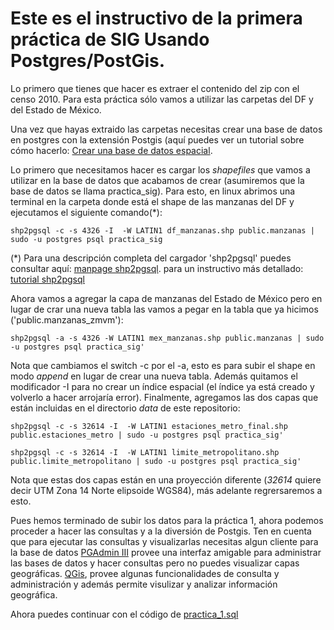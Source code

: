 Este es el instructivo de la primera práctica de SIG Usando Postgres/PostGis.
=============

Lo primero que tienes que hacer es extraer el contenido del zip con el censo 2010. Para esta práctica sólo vamos a utilizar
 las carpetas del DF y del Estado de México.
 
 Una vez que hayas extraido las carpetas necesitas crear una base de datos en postgres con la extensión Postgis (aquí puedes ver un tutorial sobre cómo hacerlo: 
 [Crear una base de datos espacial](http://workshops.boundlessgeo.com/postgis-intro/creating_db.html).
 
 Lo primero que necesitamos hacer es cargar los _shapefiles_ que vamos a utilizar en la base de datos que acabamos de crear (asumiremos que la base de datos se llama practica_sig). Para esto, en linux abrimos una terminal en la carpeta donde está el shape de las manzanas del DF y ejecutamos el siguiente comando(*):
 
    shp2pgsql -c -s 4326 -I  -W LATIN1 df_manzanas.shp public.manzanas | sudo -u postgres psql practica_sig
 
 (*) Para una descripción completa del cargador 'shp2pgsql' puedes consultar aquí: [manpage shp2pgsql](http://man.cx/shp2pgsql).
para un instructivo más detallado: [tutorial shp2pgsql](http://suite.opengeo.org/docs/dataadmin/pgGettingStarted/shp2pgsql.html)

Ahora vamos a agregar la capa de manzanas del Estado de México pero en lugar de crar una nueva tabla las vamos a pegar en la tabla que ya hicimos ('public.manzanas_zmvm'):

    shp2pgsql -a -s 4326 -W LATIN1 mex_manzanas.shp public.manzanas | sudo -u postgres psql practica_sig'
 
 Nota que cambiamos el switch -c por el -a, esto es para subir el shape en modo _append_ en lugar de crear una nueva tabla. Además quitamos el modificador -I para no crear un índice espacial (el índice ya está creado y volverlo a hacer arrojaría error).
 Finalmente, agregamos las dos capas que están incluidas en el directorio _data_ de este repositorio:
 
    shp2pgsql -c -s 32614 -I  -W LATIN1 estaciones_metro_final.shp public.estaciones_metro | sudo -u postgres psql practica_sig'
 
    shp2pgsql -c -s 32614 -I  -W LATIN1 limite_metropolitano.shp public.limite_metropolitano | sudo -u postgres psql practica_sig'
  
  Nota que estas dos capas están en una proyección diferente (_32614_ quiere decir UTM Zona 14 Norte elipsoide WGS84), más adelante regrersaremos a esto.
  
  Pues hemos terminado de subir los datos para la práctica 1, ahora podemos proceder a hacer las consultas y a la diversión de Postgis. Ten en cuenta que para ejecutar las consultas y visualizarlas necesitas algun cliente para la base de datos [PGAdmin III](http://www.pgadmin.org/) provee una interfaz amigable para administrar las bases de datos y hacer consultas pero no puedes visualizar capas geográficas. [QGis](http://www.qgis.org/en/site/), provee algunas funcionalidades de consulta y administración y además permite visulizar y analizar información geográfica.

 Ahora puedes continuar con el código de [practica_1.sql](https://github.com/plablo09/practicas_sig/blob/master/practica_1/practica_1.sql)
